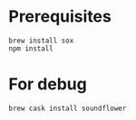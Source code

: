 # Prerequisites

```
brew install sox
npm install
```

# For debug

```
brew cask install soundflower
```
